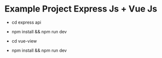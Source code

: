 # Example Project Express Js + Vue Js
- cd express api
- npm install && npm run dev

- cd vue-view
- npm install && npm run dev

